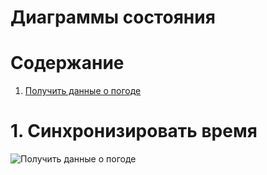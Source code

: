 # Диаграммы состояния

# Содержание
1. [Получить данные о погоде](#1)  

<a name="1"/>

# 1. Cинхронизировать время
![Получить данные о погоде](../../Images/StateSync.png)
